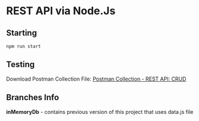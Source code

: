 # REST API via Node.Js

## Starting
```
npm run start
```

## Testing
Download Postman Collection File: 
[Postman Collection - REST API: CRUD](https://github.com/intKuka/JS-CRUD/files/15493215/REST_API_-_CRUD.postman_collection.2.json)

## Branches Info
**inMemoryDb** - contains previous version of this project that uses data.js file

